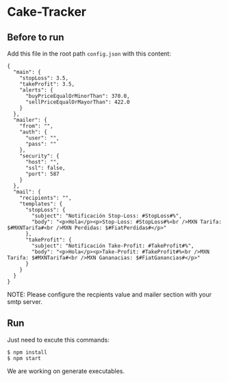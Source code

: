 # Cake-Tracker
## Before to run

Add this file in the root path `config.json` with this content:

```
{
  "main": {
    "stopLoss": 3.5,
    "takeProfit": 3.5,
    "alerts": {
      "buyPriceEqualOrMinorThan": 370.0,
      "sellPriceEqualOrMayorThan": 422.0
    }
  },
  "mailer": {
    "from": "",
    "auth": {
      "user": "",
      "pass": ""
    },
    "security": {
      "host": "",
      "ssl": false,
      "port": 587
    }
  },
  "mail": {
    "recipients": "",
    "templates": {
      "stopLoss": {
        "subject": "Notificación Stop-Loss: #StopLoss#%",
        "body": "<p>Hola</p><p>Stop-Loss: #StopLoss#%<br />MXN Tarifa: $#MXNTarifa#<br />MXN Perdidas: $#FiatPerdidas#</p>"
      },
      "takeProfit": {
        "subject": "Notificación Take-Profit: #TakeProfit#%",
        "body": "<p>Hola</p><p>Take-Profit: #TakeProfit#%<br />MXN Tarifa: $#MXNTarifa#<br />MXN Gananacias: $#FiatGanancias#</p>"
      }
    }
  }
}
```

NOTE: Please configure the recpients value and mailer section with your smtp server.

## Run

Just need to excute this commands:

```
$ npm install
$ npm start
```

We are working on generate executables.